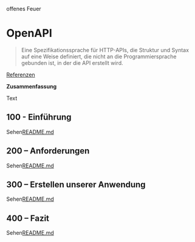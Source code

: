 offenes Feuer

# OpenAPI

> Eine Spezifikationssprache für HTTP-APIs, die Struktur und Syntax auf eine Weise definiert, die nicht an die Programmiersprache gebunden ist, in der die API erstellt wird.

[Referenzen](./REFERENCES.md)

**Zusammenfassung**

Text

## 100 - Einführung

Sehen[README.md](./100/README.md)

## 200 – Anforderungen

Sehen[README.md](./200/README.md)

## 300 – Erstellen unserer Anwendung

Sehen[README.md](./300/README.md)

## 400 – Fazit

Sehen[README.md](./400/README.md)
